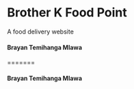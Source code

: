 # Brother K Food Point 
   A food delivery website 



#### Brayan Temihanga Mlawa
=======
#### Brayan Temihanga Mlawa


